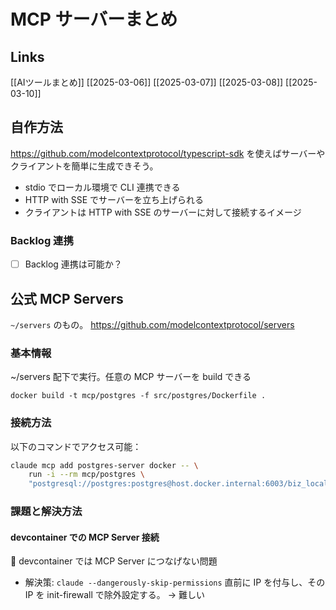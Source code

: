 # MCP サーバーまとめ

## Links

[[AIツールまとめ]]
[[2025-03-06]]
[[2025-03-07]]
[[2025-03-08]]
[[2025-03-10]]

## 自作方法

https://github.com/modelcontextprotocol/typescript-sdk を使えばサーバーやクライアントを簡単に生成できそう。

- stdio でローカル環境で CLI 連携できる
- HTTP with SSE でサーバーを立ち上げられる
- クライアントは HTTP with SSE のサーバーに対して接続するイメージ

### Backlog 連携

- [ ] Backlog 連携は可能か？

## 公式 MCP Servers

`~/servers` のもの。
https://github.com/modelcontextprotocol/servers

### 基本情報

~/servers 配下で実行。任意の MCP サーバーを build できる

```
docker build -t mcp/postgres -f src/postgres/Dockerfile .
```

### 接続方法

以下のコマンドでアクセス可能：

```sh
claude mcp add postgres-server docker -- \
    run -i --rm mcp/postgres \
    "postgresql://postgres:postgres@host.docker.internal:6003/biz_local"
```

### 課題と解決方法

#### devcontainer での MCP Server 接続

🔶 devcontainer では MCP Server につなげない問題

- 解決策: `claude --dangerously-skip-permissions` 直前に IP を付与し、その IP を init-firewall で除外設定する。 -> 難しい
